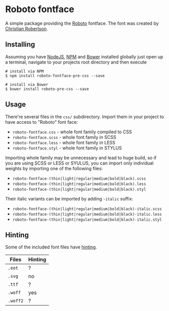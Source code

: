 # Roboto fontface

A simple package providing the [Roboto](http://www.google.com/fonts/specimen/Roboto) fontface. The font was created by [Christian Robertson](https://plus.google.com/110879635926653430880/about).

## Installing

Assuming you have [NodeJS](http://nodejs.org/), [NPM](https://www.npmjs.com/) and [Bower](http://bower.io/) installed globally just open up a terminal, navigate to your projects root directory and then execute

```
# install via NPM
$ npm install roboto-fontface-pre-css --save

# install via Bower
$ bower install roboto-pre-css --save
```


## Usage

There're several files in the `css/` subdirectory. Import them in your project
to have access to "Roboto" font face:

* `roboto-fontface.css` - whole font family compiled to CSS
* `roboto-fontface.scss` - whole font family in SCSS
* `roboto-fontface.less` - whole font family in LESS
* `roboto-fontface.styl` - whole font family in STYLUS

Importing whole family may be unnecessary and lead to huge build, so if you are
using SCSS or LESS or SYULUS, you can import only individual weights by importing one
of the following files:

* `roboto-fontface-(thin|light|regular|medium|bold|black).scss`
* `roboto-fontface-(thin|light|regular|medium|bold|black).less`
* `roboto-fontface-(thin|light|regular|medium|bold|black).styl`

Their italic variants can be imported by adding `-italic` suffix:

* `roboto-fontface-(thin|light|regular|medium|bold|black)-italic.scss`
* `roboto-fontface-(thin|light|regular|medium|bold|black)-italic.less`
* `roboto-fontface-(thin|light|regular|medium|bold|black)-italic.styl`

## Hinting

Some of the included font files have [hinting](http://en.wikipedia.org/wiki/Font_hinting).

| Files    | Hinting |
|----------|---------|
| `.eot`   | ?       |
| `.svg`   | no      |
| `.ttf`   | ?       |
| `.woff`  | yes     |
| `.woff2` | ?       |
